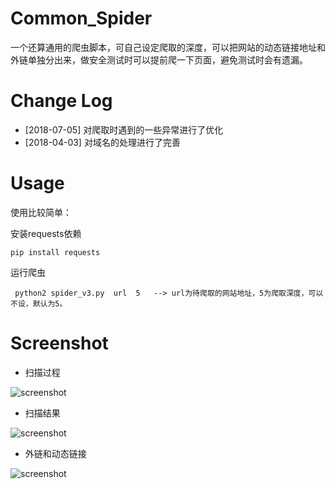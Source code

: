 # Common_Spider

一个还算通用的爬虫脚本，可自己设定爬取的深度，可以把网站的动态链接地址和外链单独分出来，做安全测试时可以提前爬一下页面，避免测试时会有遗漏。


# Change Log

- [2018-07-05] 对爬取时遇到的一些异常进行了优化
- [2018-04-03] 对域名的处理进行了完善
  
# Usage

使用比较简单：

安装requests依赖

```
pip install requests
```

运行爬虫

```
 python2 spider_v3.py  url  5   --> url为待爬取的网站地址，5为爬取深度，可以不设，默认为5。
```


# Screenshot

- 扫描过程

![screenshot](assets/pic0.png)

- 扫描结果

![screenshot](assets/pic1.png)

- 外链和动态链接

![screenshot](assets/pic2.png)
